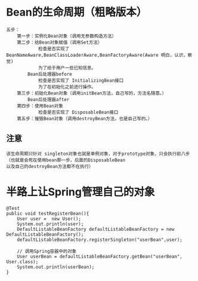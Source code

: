 # Bean的生命周期（粗略版本）
    五步：
        第一步：实例化Bean对象（调用无参数构造方法）
        第二步：给Bean对象赋值（调用Set方法）
                检查是否实现了 BeanNameAware,BeanClassLoaderAware,BeanFactoryAware(Aware 明白，认识，察觉)
                为了给于用户一些已知信息。
            Bean后处理器before
                检查是否实现了 InitializingBean接口
                为了在初始化之前进行操作。
        第三步：初始化Bean对象（调用initBean方法，自己写的，方法名随意。）
            Bean后处理器after
        第四步：使用Bean对象
                检查是否实现了 DisposableBean接口
        第五步：摧毁Bean对象（调用destroyBean方法，也是自己写的。）

## 注意
    该生命周期只针对 singleton对象也就是单例对象，对于prototype对象，只会执行前八步（也就是会死在使用bean那一步，后面的DisposableBean
    以及自己的destroyBean方法都不在执行）

# 半路上让Spring管理自己的对象

    @Test
    public void testRegisterBean(){
        User user =  new User();
        System.out.println(user);
        DefaultListableBeanFactory defaultListableBeanFactory = new DefaultListableBeanFactory();
        defaultListableBeanFactory.registerSingleton("userBean",user);

        // 调用Spring容器中的对象
        User userBean = defaultListableBeanFactory.getBean("userBean", User.class);
        System.out.println(userBean);
    }